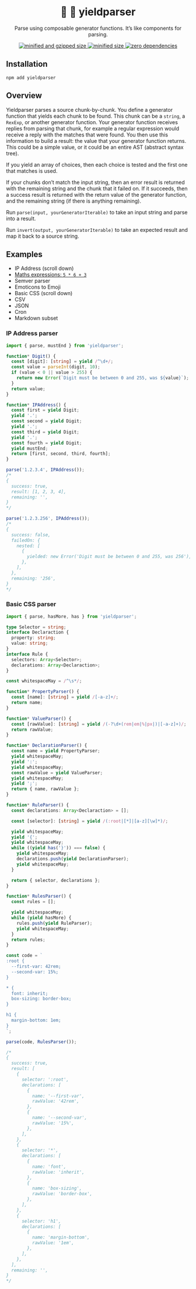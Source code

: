 <div align="center">
  <h1>👑 🌿 yieldparser</h1>
  <p>Parse using composable generator functions. It’s like components for parsing.</p>
  <a href="https://bundlephobia.com/result?p=yieldparser">
    <img src="https://badgen.net/bundlephobia/minzip/yieldparser@0.2.0" alt="minified and gzipped size">
    <img src="https://badgen.net/bundlephobia/min/yieldparser@0.2.0" alt="minified size">
    <img src="https://badgen.net/bundlephobia/dependency-count/yieldparser@0.2.0" alt="zero dependencies">
  </a>
</div>

## Installation

```console
npm add yieldparser
```

## Overview

Yieldparser parses a source chunk-by-chunk. You define a generator function that yields each chunk to be found. This chunk can be a `string`, a `RexExp`, or another generator function. Your generator function receives replies from parsing that chunk, for example a regular expression would receive a reply with the matches that were found. You then use this information to build a result: the value that your generator function returns. This could be a simple value, or it could be an entire AST (abstract syntax tree).

If you yield an array of choices, then each choice is tested and the first one that matches is used.

If your chunks don’t match the input string, then an error result is returned with the remaining string and the chunk that it failed on. If it succeeds, then a success result is returned with the return value of the generator function, and the remaining string (if there is anything remaining).

Run `parse(input, yourGeneratorIterable)` to take an input string and parse into a result.

Run `invert(output, yourGeneratorIterable)` to take an expected result and map it back to a source string.

## Examples

- IP Address (scroll down)
- [Maths expressions: `5 * 6 + 3`](src/math.test.ts)
- Semver parser
- Emoticons to Emoji
- Basic CSS (scroll down)
- CSV
- JSON
- Cron
- Markdown subset

### IP Address parser

```typescript
import { parse, mustEnd } from 'yieldparser';

function* Digit() {
  const [digit]: [string] = yield /^\d+/;
  const value = parseInt(digit, 10);
  if (value < 0 || value > 255) {
    return new Error(`Digit must be between 0 and 255, was ${value}`);
  }
  return value;
}

function* IPAddress() {
  const first = yield Digit;
  yield '.';
  const second = yield Digit;
  yield '.';
  const third = yield Digit;
  yield '.';
  const fourth = yield Digit;
  yield mustEnd;
  return [first, second, third, fourth];
}

parse('1.2.3.4', IPAddress());
/*
{
  success: true,
  result: [1, 2, 3, 4],
  remaining: '',
}
*/

parse('1.2.3.256', IPAddress());
/*
{
  success: false,
  failedOn: {
    nested: [
      {
        yielded: new Error('Digit must be between 0 and 255, was 256'),
      },
    ],
  },
  remaining: '256',
}
*/
```

### Basic CSS parser

```typescript
import { parse, hasMore, has } from 'yieldparser';

type Selector = string;
interface Declaraction {
  property: string;
  value: string;
}
interface Rule {
  selectors: Array<Selector>;
  declarations: Array<Declaraction>;
}

const whitespaceMay = /^\s*/;

function* PropertyParser() {
  const [name]: [string] = yield /[-a-z]+/;
  return name;
}

function* ValueParser() {
  const [rawValue]: [string] = yield /(-?\d+(rem|em|%|px|)|[-a-z]+)/;
  return rawValue;
}

function* DeclarationParser() {
  const name = yield PropertyParser;
  yield whitespaceMay;
  yield ':';
  yield whitespaceMay;
  const rawValue = yield ValueParser;
  yield whitespaceMay;
  yield ';';
  return { name, rawValue };
}

function* RuleParser() {
  const declarations: Array<Declaraction> = [];

  const [selector]: [string] = yield /(:root|[*]|[a-z][\w]*)/;

  yield whitespaceMay;
  yield '{';
  yield whitespaceMay;
  while ((yield has('}')) === false) {
    yield whitespaceMay;
    declarations.push(yield DeclarationParser);
    yield whitespaceMay;
  }

  return { selector, declarations };
}

function* RulesParser() {
  const rules = [];

  yield whitespaceMay;
  while (yield hasMore) {
    rules.push(yield RuleParser);
    yield whitespaceMay;
  }
  return rules;
}

const code = `
:root {
  --first-var: 42rem;
  --second-var: 15%;
}

* {
  font: inherit;
  box-sizing: border-box;
}

h1 {
  margin-bottom: 1em;
}
`;

parse(code, RulesParser());

/*
{
  success: true,
  result: [
    {
      selector: ':root',
      declarations: [
        {
          name: '--first-var',
          rawValue: '42rem',
        },
        {
          name: '--second-var',
          rawValue: '15%',
        },
      ],
    },
    {
      selector: '*',
      declarations: [
        {
          name: 'font',
          rawValue: 'inherit',
        },
        {
          name: 'box-sizing',
          rawValue: 'border-box',
        },
      ],
    },
    {
      selector: 'h1',
      declarations: [
        {
          name: 'margin-bottom',
          rawValue: '1em',
        },
      ],
    },
  ],
  remaining: '',
}
*/
```

